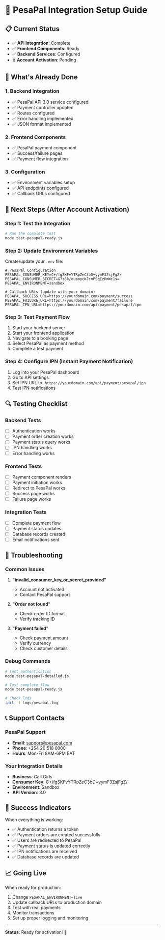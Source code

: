 # 🚀 PesaPal Integration Setup Guide

## 📋 Current Status

- ✅ **API Integration**: Complete
- ✅ **Frontend Components**: Ready
- ✅ **Backend Services**: Configured
- ⏳ **Account Activation**: Pending

## 🔧 What's Already Done

### 1. **Backend Integration**

- ✅ PesaPal API 3.0 service configured
- ✅ Payment controller updated
- ✅ Routes configured
- ✅ Error handling implemented
- ✅ JSON format implemented

### 2. **Frontend Components**

- ✅ PesaPal payment component
- ✅ Success/failure pages
- ✅ Payment flow integration

### 3. **Configuration**

- ✅ Environment variables setup
- ✅ API endpoints configured
- ✅ Callback URLs configured

## 🎯 Next Steps (After Account Activation)

### Step 1: Test the Integration

```bash
# Run the complete test
node test-pesapal-ready.js
```

### Step 2: Update Environment Variables

Create/update your `.env` file:

```env
# PesaPal Configuration
PESAPAL_CONSUMER_KEY=C+/fgSKFvYTRpZeC3bD+yymF3ZsjFgZ/
PESAPAL_CONSUMER_SECRET=G7z8k/euaoycKJcmPSqEzRmWc1s=
PESAPAL_ENVIRONMENT=sandbox

# Callback URLs (update with your domain)
PESAPAL_SUCCESS_URL=https://yourdomain.com/payment/success
PESAPAL_FAILURE_URL=https://yourdomain.com/payment/failure
PESAPAL_IPN_URL=https://yourdomain.com/api/payment/pesapal/ipn
```

### Step 3: Test Payment Flow

1. Start your backend server
2. Start your frontend application
3. Navigate to a booking page
4. Select PesaPal as payment method
5. Complete a test payment

### Step 4: Configure IPN (Instant Payment Notification)

1. Log into your PesaPal dashboard
2. Go to API settings
3. Set IPN URL to: `https://yourdomain.com/api/payment/pesapal/ipn`
4. Test IPN notifications

## 🔍 Testing Checklist

### Backend Tests

- [ ] Authentication works
- [ ] Payment order creation works
- [ ] Payment status query works
- [ ] IPN handling works
- [ ] Error handling works

### Frontend Tests

- [ ] Payment component renders
- [ ] Payment initiation works
- [ ] Redirect to PesaPal works
- [ ] Success page works
- [ ] Failure page works

### Integration Tests

- [ ] Complete payment flow
- [ ] Payment status updates
- [ ] Database records created
- [ ] Email notifications sent

## 🚨 Troubleshooting

### Common Issues

1. **"invalid_consumer_key_or_secret_provided"**

   - Account not activated
   - Contact PesaPal support

2. **"Order not found"**

   - Check order ID format
   - Verify tracking ID

3. **"Payment failed"**
   - Check payment amount
   - Verify currency
   - Check customer details

### Debug Commands

```bash
# Test authentication
node test-pesapal-detailed.js

# Test complete flow
node test-pesapal-ready.js

# Check logs
tail -f logs/pesapal.log
```

## 📞 Support Contacts

### PesaPal Support

- **Email**: support@pesapal.com
- **Phone**: +254 20 518 0000
- **Hours**: Mon-Fri 8AM-6PM EAT

### Your Integration Details

- **Business**: Call Girls
- **Consumer Key**: C+/fgSKFvYTRpZeC3bD+yymF3ZsjFgZ/
- **Environment**: Sandbox
- **API Version**: 3.0

## 🎉 Success Indicators

When everything is working:

- ✅ Authentication returns a token
- ✅ Payment orders are created successfully
- ✅ Users are redirected to PesaPal
- ✅ Payment status is updated correctly
- ✅ IPN notifications are received
- ✅ Database records are updated

## 📈 Going Live

When ready for production:

1. Change `PESAPAL_ENVIRONMENT=live`
2. Update callback URLs to production domain
3. Test with real payments
4. Monitor transactions
5. Set up proper logging and monitoring

---

**Status**: Ready for activation! 🚀
